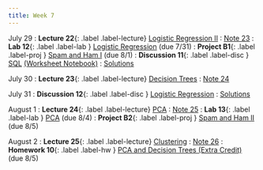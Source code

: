 ```yaml
---
title: Week 7
---
```


July 29
: **Lecture 22**{: .label .label-lecture} [Logistic Regression II](lecture/lec22)
    : [Note 23](https://ds100.org/course-notes/logistic_regression_2/logistic_reg_2.html)
: **Lab 12**{: .label .label-lab } [Logistic Regression](https://data100.datahub.berkeley.edu/hub/user-redirect/git-pull?repo=https%3A%2F%2Fgithub.com%2FDS-100%2Fsu24-materials&urlpath=lab%2Ftree%2Fsu24-materials%2Flab%2Flab12%2Flab12.ipynb&branch=main) (due 7/31)
: **Project B1**{: .label .label-proj } [Spam and Ham I](https://data100.datahub.berkeley.edu/hub/user-redirect/git-pull?repo=https%3A%2F%2Fgithub.com%2FDS-100%2Fsu24-materials&urlpath=lab%2Ftree%2Fsu24-materials%2Fproj%2FprojB1%2FprojB1.ipynb&branch=main) (due 8/1)
: **Discussion 11**{: .label .label-disc } [SQL](https://drive.google.com/file/d/1BQaoJEHVg_6626adpD-BioCw2gTLoKHn/view?usp=sharing) [(Worksheet Notebook)](https://data100.datahub.berkeley.edu/hub/user-redirect/git-pull?repo=https%3A%2F%2Fgithub.com%2FDS-100%2Fsu24-materials&urlpath=lab%2Ftree%2Fsu24-materials%2Fdisc%2Fdisc11%2Fdisc11_blank.ipynb&branch=main)
    : [Solutions](https://drive.google.com/file/d/1MWLceZahxr_N2SvwkY5w3zAuQ--XiT_n/view?usp=drive_link)

July 30
: **Lecture 23**{: .label .label-lecture} [Decision Trees](lecture/lec23)
  : [Note 24](https://ds100.org/course-notes/decision_tree/decision_tree.html)

July 31
: **Discussion 12**{: .label .label-disc } [Logistic Regression](https://drive.google.com/file/d/1W8sslUNn2wLM0ihLb1-eI80TZJuriuQK/view?usp=sharing)
    : [Solutions](https://drive.google.com/file/d/1WHPx7kT3Trs9to-Zk5L_brq6IcukCQUZ/view?usp=drive_link)

August 1
: **Lecture 24**{: .label .label-lecture} [PCA](lecture/lec24)
    : [Note 25](https://ds100.org/course-notes/pca_1/pca_1.html)
: **Lab 13**{: .label .label-lab } [PCA](https://data100.datahub.berkeley.edu/hub/user-redirect/git-pull?repo=https%3A%2F%2Fgithub.com%2FDS-100%2Fsu24-materials&urlpath=lab%2Ftree%2Fsu24-materials%2Flab%2Flab13%2Flab13.ipynb&branch=main) (due 8/4)
: **Project B2**{: .label .label-proj } [Spam and Ham II](https://data100.datahub.berkeley.edu/hub/user-redirect/git-pull?repo=https%3A%2F%2Fgithub.com%2FDS-100%2Fsu24-materials&urlpath=lab%2Ftree%2Fsu24-materials%2Fproj%2FprojB2%2FprojB2.ipynb&branch=main) (due 8/5)

August 2
: **Lecture 25**{: .label .label-lecture} [Clustering](lecture/lec25)
    : [Note 26](https://ds100.org/course-notes/clustering/clustering.html)
: **Homework 10**{: .label .label-hw } [PCA and Decision Trees (Extra Credit)](https://data100.datahub.berkeley.edu/hub/user-redirect/git-pull?repo=https%3A%2F%2Fgithub.com%2FDS-100%2Fsu24-materials&urlpath=lab%2Ftree%2Fsu24-materials%2Fhw%2Fhw10%2Fhw10.ipynb&branch=main) (due 8/5)
